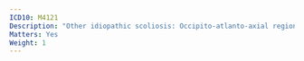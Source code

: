 ```yaml
---
ICD10: M4121
Description: "Other idiopathic scoliosis: Occipito-atlanto-axial region"
Matters: Yes
Weight: 1
---
```


